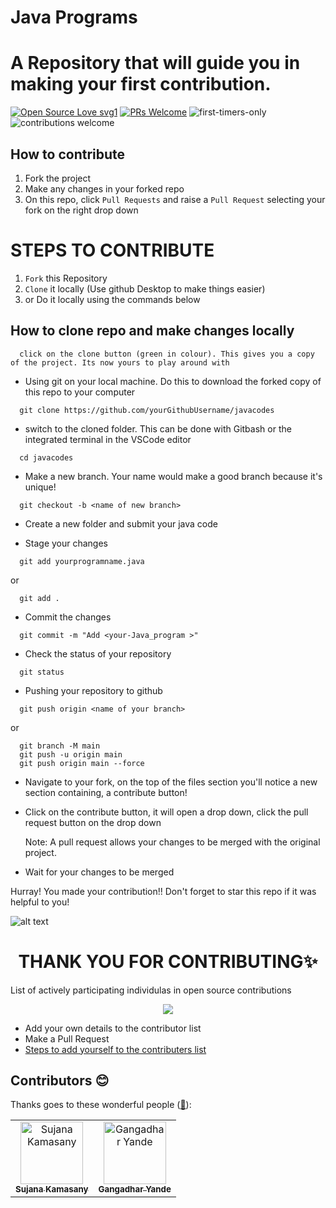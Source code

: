# Java Programs 
# A Repository that will guide you in making your first contribution.

<!-- ALL-CONTRIBUTORS-BADGE:START - Do not remove or modify this section -->

[![Open Source Love svg1](https://badges.frapsoft.com/os/v1/open-source.svg?v=103)](https://github.com/ellerbrock/open-source-badges/) [![PRs Welcome](https://img.shields.io/badge/PRs-welcome-brightgreen.svg?style=flat-square)](http://makeapullrequest.com) ![first-timers-only](https://img.shields.io/badge/first--timers--only-friendly-yellow.svg?style=flat) ![contributions welcome](https://img.shields.io/static/v1.svg?label=Contributions&message=Welcome&color=0059b3&style=flat-square) 

## How to contribute

1. Fork the project
2. Make any changes in your forked repo
3. On this repo, click `Pull Requests` and raise a `Pull Request` selecting your fork on the right drop down

# STEPS TO CONTRIBUTE

1. `Fork` this Repository 
2. `Clone` it locally (Use github Desktop to make things easier)
3.  or Do it locally using the commands below 


## How to clone repo and make changes locally

```
  click on the clone button (green in colour). This gives you a copy of the project. Its now yours to play around with
```

- Using git on your local machine. Do this to download the forked copy of this repo to your computer

```
  git clone https://github.com/yourGithubUsername/javacodes
```

- switch to the cloned folder. This can be done with Gitbash or the integrated terminal in the VSCode editor

```
  cd javacodes
```

- Make a new branch. Your name would make a good branch because it's unique!

```
  git checkout -b <name of new branch>
```
- Create a new folder and submit your java code

- Stage your changes

```
  git add yourprogramname.java
```

or

```
  git add .
```

- Commit the changes

```
  git commit -m "Add <your-Java_program >"
```

- Check the status of your repository

```
  git status
```

- Pushing your repository to github

```
  git push origin <name of your branch>
```

or

```
  git branch -M main
  git push -u origin main
  git push origin main --force
```

- Navigate to your fork, on the top of the files section you'll notice a new section containing, a contribute button!
- Click on the contribute button, it will open a drop down, click the pull request button on the drop down
  
  Note: A pull request allows your changes to be merged with the original project.

- Wait for your changes to be merged



Hurray! You made your contribution!!
Don't forget to star this repo if it was helpful to you!

![alt text](https://github.com/sujana-kamasany/javacodes/blob/main/assets/Start%20your%20first%20CONTRIBUTION.png)


<h1 align=center> THANK YOU FOR CONTRIBUTING✨ </h1>

<p>List of actively participating individulas in open source contributions</p>
<p align="center">
  <img src= "https://media.giphy.com/media/3xz2Bw12fe9iyG06v6/giphy.gif">
</p>

- Add your own details to the contributor list
- Make a Pull Request
- [Steps to add yourself to the contributers list](https://github.com/GangadharYande/JavaCodes/blob/main/CONTRIBUTING.md)

## Contributors 😊

Thanks goes to these wonderful people ([:hugs:](https://allcontributors.org/docs/en/emoji-key)):

<!-- ALL-CONTRIBUTORS-LIST:START - Do not remove or modify this section -->
<!-- prettier-ignore-start -->
<!-- markdownlint-disable -->
<table>
    <tbody>
        <tr>
          <td align="center">
                <a href="https://github.com/sujana-kamasany">
                    <img src="https://avatars.githubusercontent.com/u/67040886?v=4" width="100px;" alt="Sujana Kamasany"/>
                    <br />
                    <sub><b>Sujana Kamasany</b></sub>
                </a>
            </td>
            <td align="center">
                <a href="https://github.com/GangadharYande">
                    <img src="https://avatars.githubusercontent.com/u/36783781?s=96&v=4" width="100px;" alt="Gangadhar Yande"/>
                    <br />
                    <sub><b>Gangadhar Yande</b></sub>
                </a>
            </td>
        </tr>
    </tbody>
</table>

